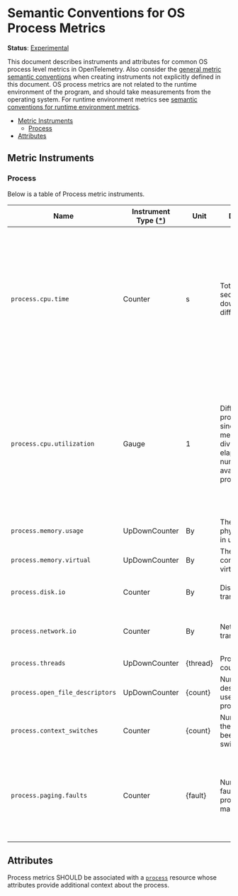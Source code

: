 <!--- Hugo front matter used to generate the website version of this page:
linkTitle: Process
--->

# Semantic Conventions for OS Process Metrics

**Status**: [Experimental][DocumentStatus]

This document describes instruments and attributes for common OS process level
metrics in OpenTelemetry. Also consider the [general metric semantic
conventions](/docs/general/metrics.md#general-metric-semantic-conventions) when creating
instruments not explicitly defined in this document. OS process metrics are
not related to the runtime environment of the program, and should take
measurements from the operating system. For runtime environment metrics see
[semantic conventions for runtime environment
metrics](runtime-environment-metrics.md).

<!-- Re-generate TOC with `markdown-toc --no-first-h1 -i` -->

<!-- toc -->

- [Metric Instruments](#metric-instruments)
  * [Process](#process)
- [Attributes](#attributes)

<!-- tocstop -->

## Metric Instruments

### Process

Below is a table of Process metric instruments.

| Name                            | Instrument Type ([\*](/docs/general/metrics.md#instrument-types)) | Unit      | Description                                                                                                                         | Labels                                                                                                                                                                                          |
|---------------------------------|----------------------------------------------------|-----------|-------------------------------------------------------------------------------------------------------------------------------------|-------------------------------------------------------------------------------------------------------------------------------------------------------------------------------------------------|
| `process.cpu.time`              | Counter                                            | s         | Total CPU seconds broken down by different states.                                                                                  | `state`, if specified, SHOULD be one of: `system`, `user`, `wait`. A process SHOULD be characterized _either_ by data points with no `state` labels, _or only_ data points with `state` labels. |
| `process.cpu.utilization`       | Gauge                                              | 1         | Difference in process.cpu.time since the last measurement, divided by the elapsed time and number of CPUs available to the process. | `state`, if specified, SHOULD be one of: `system`, `user`, `wait`. A process SHOULD be characterized _either_ by data points with no `state` labels, _or only_ data points with `state` labels. |
| `process.memory.usage`          | UpDownCounter                                      | By        | The amount of physical memory in use.                                                                                               |                                                                                                                                                                                                 |
| `process.memory.virtual`        | UpDownCounter                                      | By        | The amount of committed virtual memory.                                                                                             |                                                                                                                                                                                                 |
| `process.disk.io`               | Counter                                            | By        | Disk bytes transferred.                                                                                                             | `direction` SHOULD be one of: `read`, `write`                                                                                                                                                   |
| `process.network.io`            | Counter                                            | By        | Network bytes transferred.                                                                                                          | `direction` SHOULD be one of: `receive`, `transmit`                                                                                                                                             |
| `process.threads`               | UpDownCounter                                      | {thread} | Process threads count.                                                                                                              |                                                                                                                                                                                                 |
| `process.open_file_descriptors` | UpDownCounter                                      | {count}   | Number of file descriptors in use by the process.                                                                                   |                                                                                                                                                                                                 |
| `process.context_switches`      | Counter                                            | {count}   | Number of times the process has been context switched.                                                                              | `type` SHOULD be one of: `involuntary`, `voluntary`                                                                                                                                             |
| `process.paging.faults`         | Counter                                            | {fault}  | Number of page faults the process has made.                                                                                         | `type`, if specified, SHOULD be one of: `major` (for major, or hard, page faults), `minor` (for minor, or soft, page faults).                                                                   |

## Attributes

Process metrics SHOULD be associated with a [`process`](/docs/resource/process.md#process) resource whose attributes provide additional context about the process.

[DocumentStatus]: https://github.com/open-telemetry/opentelemetry-specification/tree/v1.22.0/specification/document-status.md
